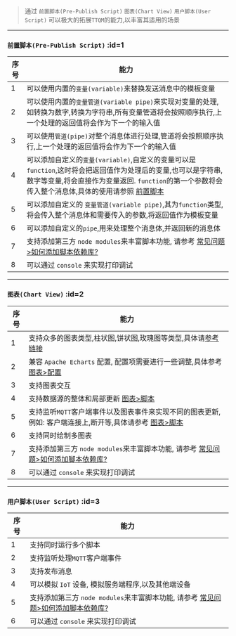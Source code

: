 > 通过 `前置脚本(Pre-Publish Script)` `图表(Chart View)` `用户脚本(User Script)` 可以极大的拓展`TTQM`的能力,以丰富其适用的场景

---

### `前置脚本(Pre-Publish Script)` :id=1

| 序号 | 能力                                                                                                                                                                                                                                                  |
| ---- | ----------------------------------------------------------------------------------------------------------------------------------------------------------------------------------------------------------------------------------------------------- |
| 1    | 可以使用内置的`变量(variable)`来替换发送消息中的模板变量                                                                                                                                                                                              |
| 2    | 可以使用内置的`变量管道(variable pipe)`来实现对变量的处理,如转换为数字,转换为字符串,所有变量管道将会按照顺序执行,上一个处理的返回值将会作为下一个的输入值                                                                                             |
| 3    | 可以使用`管道(pipe)`对整个消息体进行处理,管道将会按照顺序执行,上一个处理的返回值将会作为下一个的输入值                                                                                                                                                |
| 4    | 可以添加自定义的`变量(variable)`,自定义的变量可以是`function`,这时将会把返回值作为处理后的变量,也可以是字符串,数字等变量,将会直接作为变量返回. `function`的第一个参数将会传入整个消息体,具体的使用请参照 [前置脚本](en/pre-publish-script/default.md) |
| 5    | 可以添加自定义的 `变量管道(variable pipe)`,其为`function`类型,将会传入整个消息体和需要传入的参数,将返回值作为模板变量                                                                                                                                 |
| 6    | 可以添加自定义的`pipe`,用来处理整个消息体,并返回新的消息体                                                                                                                                                                                            |
| 7    | 支持添加第三方 `node modules`来丰富脚本功能, 请参考 [常见问题>如何添加脚本依赖库?](en/question/how-to-add-support-modules.md)                                                                                                                         |
| 8    | 可以通过 `console` 来实现打印调试                                                                                                                                                                                                                     |

---

### `图表(Chart View)` :id=2

| 序号 | 能力                                                                                                                          |
| ---- | ----------------------------------------------------------------------------------------------------------------------------- |
| 1    | 支持众多的图表类型,柱状图,饼状图,玫瑰图等类型,具体请[参考链接](https://echarts.apache.org/examples/zh/index.html)             |
| 2    | 兼容 `Apache Echarts` 配置, 配置项需要进行一些调整,具体参考 [图表>配置](en/chart/option.md)                                   |
| 3    | 支持图表交互                                                                                                                  |
| 4    | 支持数据源的整体和局部更新 [图表>脚本](en/chart/script.md)                                                                    |
| 5    | 支持监听`MQTT`客户端事件以及图表事件来实现不同的图表更新,例如: 客户端连接上,断开等,具体请参考 [图表>脚本](en/chart/script.md) |
| 6    | 支持同时绘制多图表                                                                                                            |
| 7    | 支持添加第三方 `node modules`来丰富脚本功能, 请参考 [常见问题>如何添加脚本依赖库?](en/question/how-to-add-support-modules.md) |
| 8    | 可以通过 `console` 来实现打印调试                                                                                             |

---

### `用户脚本(User Script)` :id=3

| 序号 | 能力                                                                                                                          |
| ---- | ----------------------------------------------------------------------------------------------------------------------------- |
| 1    | 支持同时运行多个脚本                                                                                                          |
| 2    | 支持监听处理`MQTT`客户端事件                                                                                                  |
| 3    | 支持发布消息                                                                                                                  |
| 4    | 可以模拟 `IoT` 设备, 模拟服务端程序,以及其他端设备                                                                            |
| 5    | 支持添加第三方 `node modules`来丰富脚本功能, 请参考 [常见问题>如何添加脚本依赖库?](en/question/how-to-add-support-modules.md) |
| 6    | 可以通过 `console` 来实现打印调试                                                                                             |
